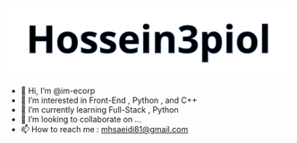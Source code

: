 <h1 align="center">
  <img src="https://github.com/im-ecorp/im-ecorp/blob/main/name.svg" alt="Marton Lederer" />
</h1>

- 👋 Hi, I’m @im-ecorp
- 👀 I’m interested in Front-End , Python , and C++
- 🌱 I’m currently learning Full-Stack , Python
- 💞️ I’m looking to collaborate on ...
- 📫 How to reach me : mhsaeidi81@gmail.com

<!---
im-ecorp/im-ecorp is a ✨ special ✨ repository because its `README.md` (this file) appears on your GitHub profile.
You can click the Preview link to take a look at your changes.
--->
